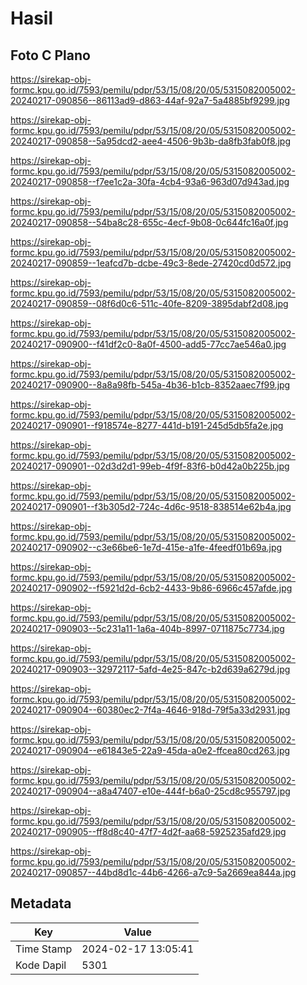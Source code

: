# Hasil

## Foto C Plano

https://sirekap-obj-formc.kpu.go.id/7593/pemilu/pdpr/53/15/08/20/05/5315082005002-20240217-090856--86113ad9-d863-44af-92a7-5a4885bf9299.jpg

https://sirekap-obj-formc.kpu.go.id/7593/pemilu/pdpr/53/15/08/20/05/5315082005002-20240217-090858--5a95dcd2-aee4-4506-9b3b-da8fb3fab0f8.jpg

https://sirekap-obj-formc.kpu.go.id/7593/pemilu/pdpr/53/15/08/20/05/5315082005002-20240217-090858--f7ee1c2a-30fa-4cb4-93a6-963d07d943ad.jpg

https://sirekap-obj-formc.kpu.go.id/7593/pemilu/pdpr/53/15/08/20/05/5315082005002-20240217-090858--54ba8c28-655c-4ecf-9b08-0c644fc16a0f.jpg

https://sirekap-obj-formc.kpu.go.id/7593/pemilu/pdpr/53/15/08/20/05/5315082005002-20240217-090859--1eafcd7b-dcbe-49c3-8ede-27420cd0d572.jpg

https://sirekap-obj-formc.kpu.go.id/7593/pemilu/pdpr/53/15/08/20/05/5315082005002-20240217-090859--08f6d0c6-511c-40fe-8209-3895dabf2d08.jpg

https://sirekap-obj-formc.kpu.go.id/7593/pemilu/pdpr/53/15/08/20/05/5315082005002-20240217-090900--f41df2c0-8a0f-4500-add5-77cc7ae546a0.jpg

https://sirekap-obj-formc.kpu.go.id/7593/pemilu/pdpr/53/15/08/20/05/5315082005002-20240217-090900--8a8a98fb-545a-4b36-b1cb-8352aaec7f99.jpg

https://sirekap-obj-formc.kpu.go.id/7593/pemilu/pdpr/53/15/08/20/05/5315082005002-20240217-090901--f918574e-8277-441d-b191-245d5db5fa2e.jpg

https://sirekap-obj-formc.kpu.go.id/7593/pemilu/pdpr/53/15/08/20/05/5315082005002-20240217-090901--02d3d2d1-99eb-4f9f-83f6-b0d42a0b225b.jpg

https://sirekap-obj-formc.kpu.go.id/7593/pemilu/pdpr/53/15/08/20/05/5315082005002-20240217-090901--f3b305d2-724c-4d6c-9518-838514e62b4a.jpg

https://sirekap-obj-formc.kpu.go.id/7593/pemilu/pdpr/53/15/08/20/05/5315082005002-20240217-090902--c3e66be6-1e7d-415e-a1fe-4feedf01b69a.jpg

https://sirekap-obj-formc.kpu.go.id/7593/pemilu/pdpr/53/15/08/20/05/5315082005002-20240217-090902--f5921d2d-6cb2-4433-9b86-6966c457afde.jpg

https://sirekap-obj-formc.kpu.go.id/7593/pemilu/pdpr/53/15/08/20/05/5315082005002-20240217-090903--5c231a11-1a6a-404b-8997-0711875c7734.jpg

https://sirekap-obj-formc.kpu.go.id/7593/pemilu/pdpr/53/15/08/20/05/5315082005002-20240217-090903--32972117-5afd-4e25-847c-b2d639a6279d.jpg

https://sirekap-obj-formc.kpu.go.id/7593/pemilu/pdpr/53/15/08/20/05/5315082005002-20240217-090904--60380ec2-7f4a-4646-918d-79f5a33d2931.jpg

https://sirekap-obj-formc.kpu.go.id/7593/pemilu/pdpr/53/15/08/20/05/5315082005002-20240217-090904--e61843e5-22a9-45da-a0e2-ffcea80cd263.jpg

https://sirekap-obj-formc.kpu.go.id/7593/pemilu/pdpr/53/15/08/20/05/5315082005002-20240217-090904--a8a47407-e10e-444f-b6a0-25cd8c955797.jpg

https://sirekap-obj-formc.kpu.go.id/7593/pemilu/pdpr/53/15/08/20/05/5315082005002-20240217-090905--ff8d8c40-47f7-4d2f-aa68-5925235afd29.jpg

https://sirekap-obj-formc.kpu.go.id/7593/pemilu/pdpr/53/15/08/20/05/5315082005002-20240217-090857--44bd8d1c-44b6-4266-a7c9-5a2669ea844a.jpg


## Metadata

| Key        | Value               |
| ---------- | ------------------- |
| Time Stamp | 2024-02-17 13:05:41 |
| Kode Dapil | 5301                |



